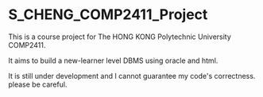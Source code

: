 # S_CHENG_COMP2411_Project

This is a course project for The HONG KONG Polytechnic University COMP2411.

It aims to build a new-learner level DBMS using oracle and html.

It is still under development and I cannot guarantee my code's correctness. please be careful.
